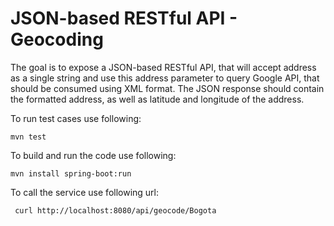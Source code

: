 #  JSON-based RESTful API - Geocoding

The goal is to expose a JSON-based RESTful API, that will accept address as a single string and use this address parameter to query Google API, that should be consumed using XML format. The JSON response should contain the formatted address, as well as latitude and longitude of the address.

To run test cases use following:
 
 ```
 mvn test
```
 
To build and run the code use following:
  
```
mvn install spring-boot:run
```

To call the service use following url:
 
```
 curl http://localhost:8080/api/geocode/Bogota
```
 
 
 
